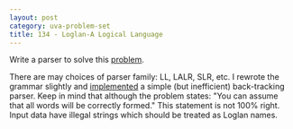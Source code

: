 ```yaml
---
layout: post
category: uva-problem-set
title: 134 - Loglan-A Logical Language
---
```


Write a parser to solve this [problem](http://uva.onlinejudge.org/index.php?option=com_onlinejudge&Itemid=8&category=24&page=show_problem&problem=70).

There are may choices of parser family: LL, LALR, SLR, etc.
I rewrote the grammar slightly and
[implemented](https://github.com/clchiou/uva-problem-set/blob/master/solved/134/134.cc)
a simple (but inefficient) back-tracking parser.
Keep in mind that although the problem states:
"You can assume that all words will be correctly formed."
This statement is not 100% right.
Input data have illegal strings which should be treated as Loglan names.
